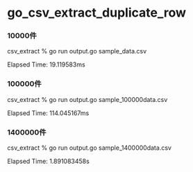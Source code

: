 # go_csv_extract_duplicate_row

### 10000件
csv_extract % go run output.go sample_data.csv

Elapsed Time: 19.119583ms

### 100000件
csv_extract % go run output.go sample_100000data.csv

Elapsed Time: 114.045167ms

### 1400000件
csv_extract % go run output.go sample_1400000data.csv

Elapsed Time: 1.891083458s
